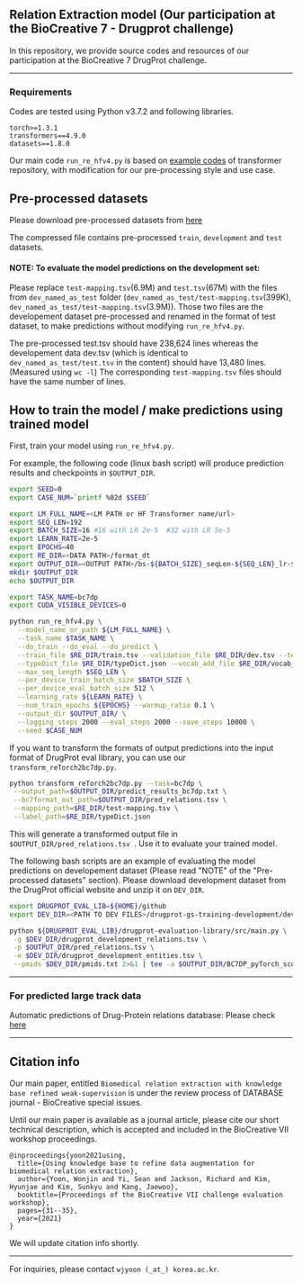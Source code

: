 ## Relation Extraction model (Our participation at the BioCreative 7 - Drugprot challenge)

In this repository, we provide source codes and resources of our participation at the BioCreative 7 DrugProt challenge.

<hr>

### Requirements

Codes are tested using Python v3.7.2 and following libraries.

```
torch>=1.3.1
transformers==4.9.0
datasets==1.8.0
```

Our main code `run_re_hfv4.py` is based on [example codes](https://github.com/huggingface/transformers/blob/v4.9.2/examples/pytorch/text-classification/run_glue.py) of transformer repository, with modification for our pre-processing style and use case.

## Pre-processed datasets

Please download pre-processed datasets from [here](https://drive.google.com/file/d/1XQ-hjYO01XUqyBl4C9fWIg_IzZ8YVtAg/view?usp=sharing)

The compressed file contains pre-processed `train`, `development` and `test` datasets.

#### NOTE: To evaluate the model predictions on the development set: 
Please replace `test-mapping.tsv`(6.9M) and `test.tsv`(67M) with the files from `dev_named_as_test` folder (`dev_named_as_test/test-mapping.tsv`(399K), `dev_named_as_test/test-mapping.tsv`(3.9M)). 
Those two files are the developement dataset pre-processed and renamed in the format of test dataset, to make predictions without modifying `run_re_hfv4.py`.

The pre-processed test.tsv should have 238,624 lines whereas the developement data dev.tsv (which is identical to `dev_named_as_test/test.tsv` in the content) should have 13,480 lines. (Measured using `wc -l`)
The corresponding `test-mapping.tsv` files should have the same number of lines.


## How to train the model / make predictions using trained model


First, train your model using `run_re_hfv4.py`.

For example, the following code (linux bash script) will produce prediction results and checkpoints in `$OUTPUT_DIR`.
```bash
export SEED=0
export CASE_NUM=`printf %02d $SEED`

export LM_FULL_NAME=<LM PATH or HF Transformer name/url>
export SEQ_LEN=192
export BATCH_SIZE=16 #16 with LR 2e-5  #32 with LR 5e-5
export LEARN_RATE=2e-5
export EPOCHS=40
export RE_DIR=<DATA PATH>/format_dt
export OUTPUT_DIR=<OUTPUT PATH>/bs-${BATCH_SIZE}_seqLen-${SEQ_LEN}_lr-${LEARN_RATE}_${EPOCHS}epoch_iter-$CASE_NUM
mkdir $OUTPUT_DIR
echo $OUTPUT_DIR

export TASK_NAME=bc7dp
export CUDA_VISIBLE_DEVICES=0 

python run_re_hfv4.py \
  --model_name_or_path ${LM_FULL_NAME} \
  --task_name $TASK_NAME \
  --do_train --do_eval --do_predict \
  --train_file $RE_DIR/train.tsv --validation_file $RE_DIR/dev.tsv --test_file $RE_DIR/test.tsv \
  --typeDict_file $RE_DIR/typeDict.json --vocab_add_file $RE_DIR/vocab_add.txt \
  --max_seq_length $SEQ_LEN \
  --per_device_train_batch_size $BATCH_SIZE \
  --per_device_eval_batch_size 512 \
  --learning_rate ${LEARN_RATE} \
  --num_train_epochs ${EPOCHS} --warmup_ratio 0.1 \
  --output_dir $OUTPUT_DIR/ \
  --logging_steps 2000 --eval_steps 2000 --save_steps 10000 \
  --seed $CASE_NUM
```

If you want to transform the formats of output predictions into the input format of DrugProt eval library, you can use our `transform_reTorch2bc7dp.py`.
```bash
python transform_reTorch2bc7dp.py --task=bc7dp \
 --output_path=$OUTPUT_DIR/predict_results_bc7dp.txt \
 --bc7format_out_path=$OUTPUT_DIR/pred_relations.tsv \
 --mapping_path=$RE_DIR/test-mapping.tsv \
 --label_path=$RE_DIR/typeDict.json
```
This will generate a transformed output file in `$OUTPUT_DIR/pred_relations.tsv `.
Use it to evaluate your trained model. 

The following bash scripts are an example of evaluating the model predictions on developement dataset (Please read "NOTE" of the "Pre-processed datasets" section). Please download development dataset from the DrugProt official website and unzip it on `DEV_DIR`.
```bash
export DRUGPROT_EVAL_LIB=${HOME}/github
export DEV_DIR=<PATH TO DEV FILES>/drugprot-gs-training-development/development

python ${DRUGPROT_EVAL_LIB}/drugprot-evaluation-library/src/main.py \
 -g $DEV_DIR/drugprot_development_relations.tsv \
 -p $OUTPUT_DIR/pred_relations.tsv \
 -e $DEV_DIR/drugprot_development_entities.tsv \
 --pmids $DEV_DIR/pmids.txt 2>&1 | tee -a $OUTPUT_DIR/BC7DP_pyTorch_score_2021Aug_total.log
```
<hr>

### For predicted large track data 
Automatic predictions of Drug-Protein relations database: Please check [here](http://wonjin.info/biore-yoon-et-al-2022/)

<hr>

## Citation info

Our main paper, entitled `Biomedical relation extraction with knowledge base refined weak-supervision` is under the review process of DATABASE journal - BioCreative special issues. 

Until our main paper is available as a journal article, please cite our short technical description, which is accepted and included in the BioCreative VII workshop proceedings.  

```
@inproceedings{yoon2021using,
  title={Using knowledge base to refine data augmentation for biomedical relation extraction},
  author={Yoon, Wonjin and Yi, Sean and Jackson, Richard and Kim, Hyunjae and Kim, Sunkyu and Kang, Jaewoo},
  booktitle={Proceedings of the BioCreative VII challenge evaluation workshop},
  pages={31--35},
  year={2021}
}
```
We will update citation info shortly.

<hr>

For inquiries, please contact `wjyoon (_at_) korea.ac.kr`.
